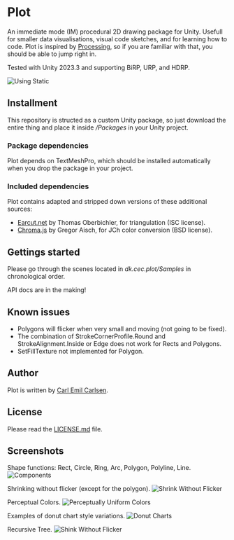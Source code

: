 
# Plot

An immediate mode (IM) procedural 2D drawing package for Unity. Usefull for smaller data visualisations, visual code sketches, and for learning how to code. Plot is inspired by [Processing](https://processing.org), so if you are familiar with that, you should be able to jump right in.

Tested with Unity 2023.3 and supporting BiRP, URP, and HDRP.

![Using Static](https://github.com/user-attachments/assets/605211a4-2810-49bf-a33c-02b264ba4915)


## Installment

This repository is structed as a custom Unity package, so just download the entire thing and place it inside */Packages* in your Unity project.

### Package dependencies

Plot depends on TextMeshPro, which should be installed automatically when you drop the package in your project.

### Included dependencies

Plot contains adapted and stripped down versions of these additional sources:  

- [Earcut.net](https://github.com/oberbichler/earcut.net) by Thomas Oberbichler, for triangulation (ISC license).
- [Chroma.js](https://github.com/gka/chroma.js) by Gregor Aisch, for JCh color conversion (BSD license).


## Gettings started

Please go through the scenes located in *dk.cec.plot/Samples* in chronological order.

API docs are in the making!


## Known issues

- Polygons will flicker when very small and moving (not going to be fixed).
- The combination of StrokeCornerProfile.Round and StrokeAlignment.Inside or Edge does not work for Rects and Polygons.
- SetFillTexture not implemented for Polygon. 


## Author

Plot is written by [Carl Emil Carlsen](https://cec.dk).


## License

Please read the [LICENSE.md](https://github.com/cecarlsen/dk.cec.plot/blob/main/LICENSE.md) file.


## Screenshots

Shape functions: Rect, Circle, Ring, Arc, Polygon, Polyline, Line.
![Components](https://github.com/user-attachments/assets/e2534cac-e30a-460e-97af-e8c8ee2c213d)

Shrinking without flicker (except for the polygon).
![Shrink Without Flicker](https://github.com/user-attachments/assets/43f7dc8a-fe3b-4956-b32f-c8b3affb0f44)

Perceptual Colors.
![Perceptually Uniform Colors](https://github.com/user-attachments/assets/abd7df86-be0d-4f75-81d3-3f3ea52aa27a)

Examples of donut chart style variations.
![Donut Charts](https://github.com/user-attachments/assets/81435328-fab2-4d63-9d56-42d483210e4f)

Recursive Tree.
![Shink Without Flicker](https://github.com/user-attachments/assets/bfadbb8a-2d61-4d7d-a3e8-f9bbd405fd6b)
